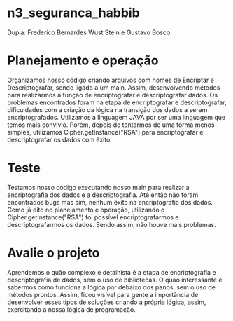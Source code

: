 # n3_seguranca_habbib

Dupla: Frederico Bernardes Wust Stein e Gustavo Bosco.

# Planejamento e operação

<p>Organizamos nosso código criando arquivos com nomes de Encriptar e Descriptografar, sendo ligado a um main.
Assim, desenvolvendo métodos para realizarmos a função de encriptografar e descriptografar dados. Os problemas encontrados foram na etapa
de encriptografar e descriptografar, dificuldades com a criação da lógica na transição dos dados a serem encriptografados. Utilizamos a linguagem 
JAVA por ser uma linguagem que temos mais convívio. Porém, depois de tentarmos de uma forma menos simples, utilizamos Cipher.getInstance("RSA")
para encriptografar e descriptografar os dados com êxito.</p>

# Teste

<p>Testamos nosso código executando nosso main para realizar a encriptografia dos dados e a descriptografia. Até então não foram encontrados bugs
mas sim, nenhum êxito na encriptografia dos dados. Como já dito no planejamento e operação, utilizando o Cipher.getInstance("RSA") foi possível
encriptografarmos e descriptografarmos os dados. Sendo assim, não houve mais problemas.</p>


# Avalie o projeto

<p>Aprendemos o quão complexo e detalhista é a etapa de encriptografia e descriptografia de dados, sem o uso de bibliotecas. O quão
interessante é sabermos como funciona a lógica por debaixo dos panos, sem o uso de métodos prontos. Assim, ficou visível para gente a importância
de desenvolver esses tipos de soluções criando a própria lógica, assim, exercitando a nossa lógica de programação.</p>
